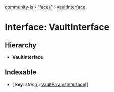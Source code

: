 [community-js](../globals.md) › ["faces"](../modules/_faces_.md) › [VaultInterface](_faces_.vaultinterface.md)

# Interface: VaultInterface

## Hierarchy

* **VaultInterface**

## Indexable

* \[ **key**: *string*\]: [VaultParamsInterface](_faces_.vaultparamsinterface.md)[]
